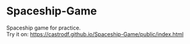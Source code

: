 # Spaceship-Game
Spaceship game for practice. <br>
Try it on:
https://castrodf.github.io/Spaceship-Game/public/index.html
